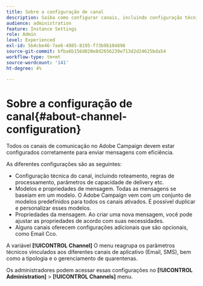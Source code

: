 ```yaml
---
title: Sobre a configuração de canal
description: Saiba como configurar canais, incluindo configuração técnica, propriedades de mensagem e modelos
audience: administration
feature: Instance Settings
role: Admin
level: Experienced
exl-id: 5b4cbe46-7ae6-4985-8195-f73b9b104898
source-git-commit: bfba6b156d020e8d2656239e713d2d24625bda54
workflow-type: tm+mt
source-wordcount: '141'
ht-degree: 4%

---
```


# Sobre a configuração de canal{#about-channel-configuration}

Todos os canais de comunicação no Adobe Campaign devem estar configurados corretamente para enviar mensagens com eficiência.

As diferentes configurações são as seguintes:

* Configuração técnica do canal, incluindo roteamento, regras de processamento, parâmetros de capacidade de delivery etc.
* Modelos e propriedades de mensagem. Todas as mensagens se baseiam em um modelo. O Adobe Campaign vem com um conjunto de modelos predefinidos para todos os canais ativados. É possível duplicar e personalizar esses modelos.
* Propriedades da mensagem. Ao criar uma nova mensagem, você pode ajustar as propriedades de acordo com suas necessidades.
* Alguns canais oferecem configurações adicionais que são opcionais, como Email Cco.

A variável **[!UICONTROL Channel]** O menu reagrupa os parâmetros técnicos vinculados aos diferentes canais de aplicativo (Email, SMS), bem como a tipologia e o gerenciamento de quarentenas.

Os administradores podem acessar essas configurações no **[!UICONTROL Administration]** > **[!UICONTROL Channels]** menu.
